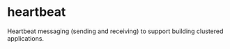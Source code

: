 heartbeat
=========

Heartbeat messaging (sending and receiving) to support building clustered applications.
